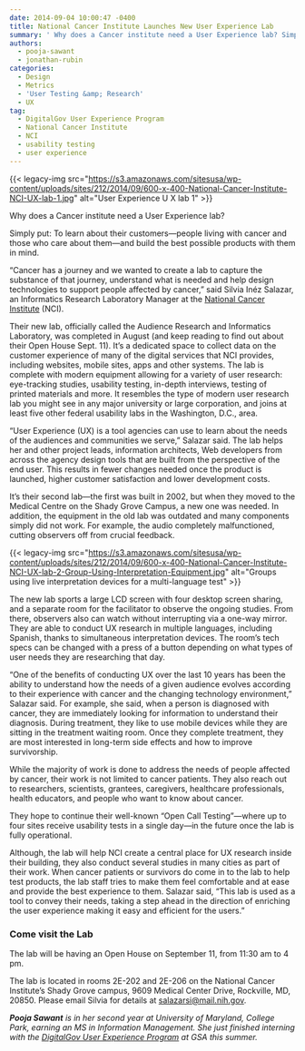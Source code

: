 ```yaml
---
date: 2014-09-04 10:00:47 -0400
title: National Cancer Institute Launches New User Experience Lab
summary: ' Why does a Cancer institute need a User Experience lab? Simply put: To learn about their customers&mdash;people living with cancer and those who care about them&mdash;and build the best possible products with them in mind. &ldquo;Cancer has a journey and we wanted to create a'
authors:
  - pooja-sawant
  - jonathan-rubin
categories:
  - Design
  - Metrics
  - 'User Testing &amp; Research'
  - UX
tag:
  - DigitalGov User Experience Program
  - National Cancer Institute
  - NCI
  - usability testing
  - user experience
---
```


{{< legacy-img src="https://s3.amazonaws.com/sitesusa/wp-content/uploads/sites/212/2014/09/600-x-400-National-Cancer-Institute-NCI-UX-lab-1.jpg" alt="User Experience U X lab 1" >}}

Why does a Cancer institute need a User Experience lab?

Simply put: To learn about their customers—people living with cancer and those who care about them—and build the best possible products with them in mind.

“Cancer has a journey and we wanted to create a lab to capture the substance of that journey, understand what is needed and help design technologies to support people affected by cancer,” said Silvia Inéz Salazar, an Informatics Research Laboratory Manager at the [National Cancer Institute](http://www.cancer.gov/) (NCI).

Their new lab, officially called the Audience Research and Informatics Laboratory, was completed in August (and keep reading to find out about their Open House Sept. 11). It’s a dedicated space to collect data on the customer experience of many of the digital services that NCI provides, including websites, mobile sites, apps and other systems. The lab is complete with modern equipment allowing for a variety of user research: eye-tracking studies, usability testing, in-depth interviews, testing of printed materials and more. It resembles the type of modern user research lab you might see in any major university or large corporation, and joins at least five other federal usability labs in the Washington, D.C., area.

“User Experience (UX) is a tool agencies can use to learn about the needs of the audiences and communities we serve,” Salazar said. The lab helps her and other project leads, information architects, Web developers from across the agency design tools that are built from the perspective of the end user. This results in fewer changes needed once the product is launched, higher customer satisfaction and lower development costs.

It’s their second lab—the first was built in 2002, but when they moved to the Medical Centre on the Shady Grove Campus, a new one was needed. In addition, the equipment in the old lab was outdated and many components simply did not work. For example, the audio completely malfunctioned, cutting observers off from crucial feedback.

{{< legacy-img src="https://s3.amazonaws.com/sitesusa/wp-content/uploads/sites/212/2014/09/600-x-400-National-Cancer-Institute-NCI-UX-lab-2-Group-Using-Interpretation-Equipment.jpg" alt="Groups using live interpretation devices for a multi-language test" >}}

The new lab sports a large LCD screen with four desktop screen sharing, and a separate room for the facilitator to observe the ongoing studies. From there, observers also can watch without interrupting via a one-way mirror. They are able to conduct UX research in multiple languages, including Spanish, thanks to simultaneous interpretation devices. The room’s tech specs can be changed with a press of a button depending on what types of user needs they are researching that day.

“One of the benefits of conducting UX over the last 10 years has been the ability to understand how the needs of a given audience evolves according to their experience with cancer and the changing technology environment,” Salazar said. For example, she said, when a person is diagnosed with cancer, they are immediately looking for information to understand their diagnosis. During treatment, they like to use mobile devices while they are sitting in the treatment waiting room. Once they complete treatment, they are most interested in long-term side effects and how to improve survivorship.

While the majority of work is done to address the needs of people affected by cancer, their work is not limited to cancer patients. They also reach out to researchers, scientists, grantees, caregivers, healthcare professionals, health educators, and people who want to know about cancer.

They hope to continue their well-known “Open Call Testing”—where up to four sites receive usability tests in a single day—in the future once the lab is fully operational.

Although, the lab will help NCI create a central place for UX research inside their building, they also conduct several studies in many cities as part of their work. When cancer patients or survivors do come in to the lab to help test products, the lab staff tries to make them feel comfortable and at ease and provide the best experience to them. Salazar said, “This lab is used as a tool to convey their needs, taking a step ahead in the direction of enriching the user experience making it easy and efficient for the users.”

### Come visit the Lab

The lab will be having an Open House on September 11, from 11:30 am to 4 pm.
  
The lab is located in rooms 2E-202 and 2E-206 on the National Cancer Institute’s Shady Grove campus, 9609 Medical Center Drive, Rockville, MD, 20850. Please email Silvia for details at <salazarsi@mail.nih.gov>.

_**Pooja Sawant** is in her second year at University of Maryland, College Park, earning an MS in Information Management. She just finished interning with the [DigitalGov User Experience Program](https://www.WHATEVER/resources/digitalgov-user-experience-program/ "DigitalGov User Experience Program") at GSA this summer._

 
